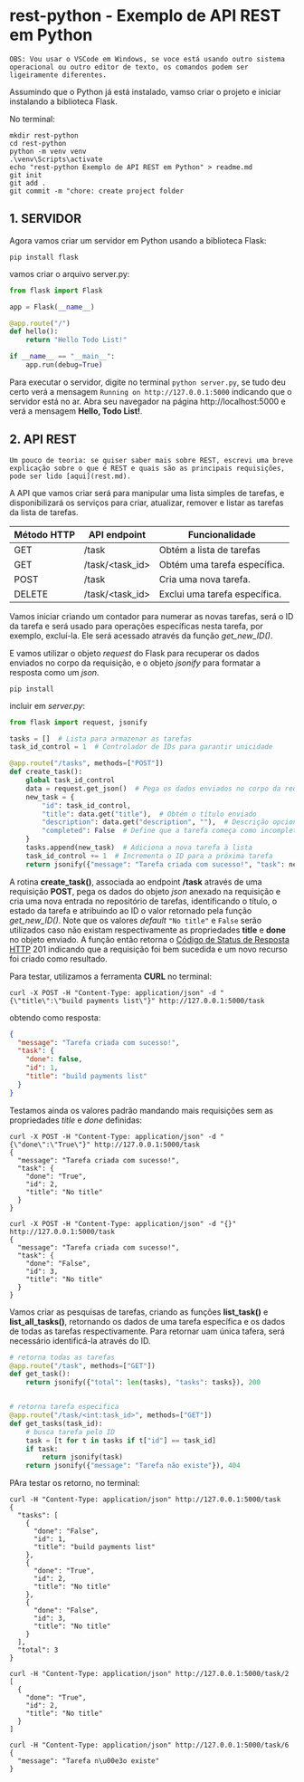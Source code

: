 # rest-python - Exemplo de API REST em Python

    OBS: Vou usar o VSCode em Windows, se voce está usando outro sistema operacional ou outro editor de texto, os comandos podem ser ligeiramente diferentes.

Assumindo que o Python já está instalado, vamso criar o projeto e iniciar instalando a biblioteca Flask.

No terminal:

```shell
mkdir rest-python
cd rest-python
python -m venv venv
.\venv\Scripts\activate
echo "rest-python Exemplo de API REST em Python" > readme.md
git init
git add .
git commit -m "chore: create project folder
```

## 1. SERVIDOR

Agora vamos criar um servidor em Python usando a biblioteca Flask:

```shell
pip install flask
```

vamos criar o arquivo server.py:

```python
from flask import Flask

app = Flask(__name__)

@app.route("/")
def hello():
    return "Hello Todo List!"

if __name__ == "__main__":
    app.run(debug=True)
```

Para executar o servidor, digite no terminal ```python server.py```, se tudo deu certo verá a mensagem ```Running on http://127.0.0.1:5000``` indicando que o servidor está no ar. Abra seu navegador na página http://localhost:5000 e verá a mensagem **Hello, Todo List!**.

## 2. API REST

    Um pouco de teoria: se quiser saber mais sobre REST, escrevi uma breve explicação sobre o que é REST e quais são as principais requisições, pode ser lido [aqui](rest.md).

A API que vamos criar será para manipular uma lista simples de tarefas, e disponibilizará os serviços para criar, atualizar, remover e listar as tarefas da lista de tarefas.

Método HTTP|API endpoint|Funcionalidade
---|---|---
GET|/task|Obtém a lista de tarefas
GET|/task/<task_id>|Obtém uma tarefa específica.
POST|/task|Cria uma nova tarefa.
DELETE|/task/<task_id>|Exclui uma tarefa específica.

Vamos iniciar criando um contador para numerar as novas tarefas, será o ID da tarefa e será usado para operações específicas nesta tarefa, por exemplo, excluí-la. Ele será acessado através da função *get_new_ID()*.

E vamos utilizar o objeto *request* do Flask para recuperar os dados enviados no corpo da requisição, e o objeto *jsonify* para formatar a resposta como um *json*.

```shell
pip install
```

incluir em *server.py*:

```python
from flask import request, jsonify

tasks = []  # Lista para armazenar as tarefas
task_id_control = 1  # Controlador de IDs para garantir unicidade

@app.route("/tasks", methods=["POST"])
def create_task():
    global task_id_control
    data = request.get_json()  # Pega os dados enviados no corpo da requisição
    new_task = {
        "id": task_id_control,
        "title": data.get("title"),  # Obtém o título enviado
        "description": data.get("description", ""),  # Descrição opcional
        "completed": False  # Define que a tarefa começa como incompleta
    }
    tasks.append(new_task)  # Adiciona a nova tarefa à lista
    task_id_control += 1  # Incrementa o ID para a próxima tarefa
    return jsonify({"message": "Tarefa criada com sucesso!", "task": new_task}), 201
```


A rotina **create_task()**, associada ao endpoint **/task** através de uma requisição **POST**, pega os dados do objeto *json* anexado na requisição e cria uma nova entrada no repositório de tarefas, identificando o título, o estado da tarefa e atribuindo ao ID o valor retornado pela função *get_new_ID()*. Note que os valores *default* ```"No title"``` e ```False``` serão utilizados caso não existam respectivamente as propriedades **title** e **done** no objeto enviado. A função então retorna o [Código de Status de Resposta HTTP](https://developer.mozilla.org/pt-BR/docs/Web/HTTP/Status) 201 indicando que a requisição foi bem sucedida e um novo recurso foi criado como resultado.

Para testar, utilizamos a ferramenta **CURL** no terminal:
```shell
curl -X POST -H "Content-Type: application/json" -d "{\"title\":\"build payments list\"}" http://127.0.0.1:5000/task
```

obtendo como resposta:
```json
{
  "message": "Tarefa criada com sucesso!",
  "task": {
    "done": false,
    "id": 1,
    "title": "build payments list"
  }
}
```

Testamos ainda os valores padrão mandando mais requisições sem as propriedades *title* e *done* definidas:

```shell
curl -X POST -H "Content-Type: application/json" -d "{\"done\":\"True\"}" http://127.0.0.1:5000/task
{
  "message": "Tarefa criada com sucesso!",
  "task": {
    "done": "True",
    "id": 2,
    "title": "No title"
  }
}

curl -X POST -H "Content-Type: application/json" -d "{}" http://127.0.0.1:5000/task
{
  "message": "Tarefa criada com sucesso!",
  "task": {
    "done": "False",
    "id": 3,
    "title": "No title"
  }
}
```

Vamos criar as pesquisas de tarefas, criando as funções **list_task()** e **list_all_tasks()**, retornando os dados de uma tarefa específica e os dados de todas as tarefas respectivamente. Para retornar uam única tafera, será necessário identificá-la através do ID.

```python
# retorna todas as tarefas
@app.route("/task", methods=["GET"])
def get_task():
    return jsonify({"total": len(tasks), "tasks": tasks}), 200


# retorna tarefa especifica
@app.route("/task/<int:task_id>", methods=["GET"])
def get_tasks(task_id):
    # busca tarefa pelo ID
    task = [t for t in tasks if t["id"] == task_id]
    if task:
        return jsonify(task)
    return jsonify({"message": "Tarefa não existe"}), 404
```

PAra testar os retorno, no terminal:

```shell
curl -H "Content-Type: application/json" http://127.0.0.1:5000/task
{
  "tasks": [
    {
      "done": "False",
      "id": 1,
      "title": "build payments list"
    },
    {
      "done": "True",
      "id": 2,
      "title": "No title"
    },
    {
      "done": "False",
      "id": 3,
      "title": "No title"
    }
  ],
  "total": 3
}

curl -H "Content-Type: application/json" http://127.0.0.1:5000/task/2
[
  {
    "done": "True",
    "id": 2,
    "title": "No title"
  }
]

curl -H "Content-Type: application/json" http://127.0.0.1:5000/task/6
{
  "message": "Tarefa n\u00e3o existe"
}
```

